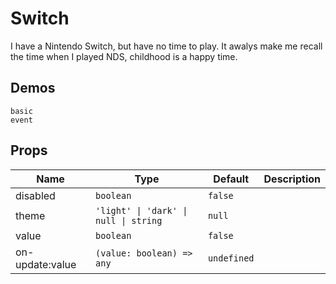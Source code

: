# Switch
I have a Nintendo Switch, but have no time to play. It awalys make me recall the time when I played NDS, childhood is a happy time.

## Demos
```demo
basic
event
```

## Props
|Name|Type|Default|Description|
|-|-|-|-|
|disabled|`boolean`|`false`||
|theme|`'light' \| 'dark' \| null \| string`|`null`||
|value|`boolean`|`false`||
|on-update:value|`(value: boolean) => any`|`undefined`||

